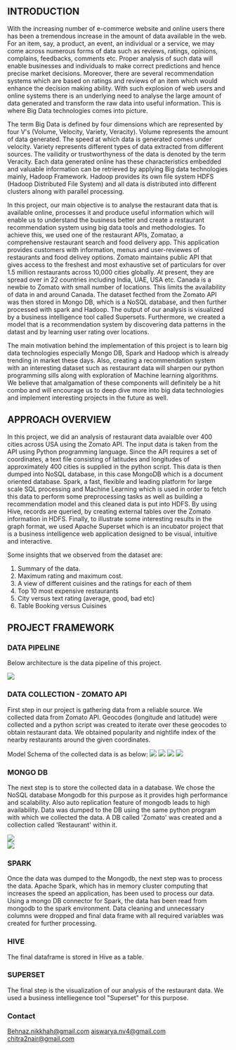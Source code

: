 
## INTRODUCTION

With the increasing number of e-commerce website and online users there has been a tremendous increase in the amount of data available in the web. For an item, say, a product, an event, an individual or a service, we may come across numerous forms of data such as reviews, ratings, opinions, complains, feedbacks, comments etc. Proper analysis of such data will enable businesses and individuals to make correct predictions and hence precise market decisions. Moreover, there are several recommendation systems which are based on ratings and reviews of an item which would enhance the decision making ability. With such explosion of web users and online systems there is an underlying need to analyse the large amount of data generated and transform the raw data into useful information. This is where Big Data technologies comes into picture.

The term Big Data is defined by four dimensions which are represented by four V's (Volume, Velocity, Variety, Veracity). Volume represents the amount of data generated. The speed at which data is generated comes under velocity. Variety represents different types of data extracted from different sources. The vailidity or trustworthyness of the data is denoted by the term Veracity. Each data generated online has these characteristics embedded and valuable information can be retrieved by applying Big data technologies mainly, Hadoop Framework. Hadoop provides its own file system HDFS (Hadoop Distributed File System) and all data is distributed into different clusters alnong with parallel processing.

In this project, our main objective is to analyse the restaurant data that is available online, processes it and produce useful information which will enable us to understand the business better and create a restaurant recommendation system using big data tools and methodologies. To achieve this, we used one of the restaurant APIs, Zomatao, a comprehensive restaurant search and food delivery app. This application provides customers with information, menus and user-reviewes of restaurants and food delivey options. Zomato maintains public API that gives access to the freshest and most exhaustive set of particulars for over 1.5 million restaurants across 10,000 cities globally. At present, they are spread over in 22 countries including India, UAE, USA etc. Canada is a newbie to Zomato with small number of locations. This limits the availability of data in and around Canada. The dataset fecthed from the Zomato API was then stored in Mongo DB, which is a NoSQL database, and then further processed with spark and Hadoop. The output of our analysis is visualized by a business intelligence tool called Supersets. Furthermore, we created a model that is a recommendation system by discovering data patterns in the datast and by learning user rating over locations.

The main motivation behind the implementation of this project is to learn big data technologies especially Mongo DB, Spark and Hadoop which is already trending in market these days. Also, creating a recommendation system with an interesting dataset such as restaurant data will sharpen our python programming sills along with exploration of Machine learning algorithms. We believe that amalgamation of these components will definitely be a hit combo and will encourage us to deep dive more into big data technologies and implement interesting projects in the future as well.

## APPROACH OVERVIEW

In this project, we did an analysis of restaurant data avaialble over 400 cities across USA using the Zomato API. The input data is taken from the API using Python programming language. Since the API requires a set of coordinates, a text file consisting of latitudes and    longitudes of approximately 400 cities is supplied in the python script. This data is then dumped into NoSQL database, in this case MongoDB which is a document oriented database. Spark, a fast, flexible and leading platform for large scale SQL processing and Machine Learning which is used in order to fetch this data to perform some preprocessing tasks as well as building a recommendation model and this cleaned data is put into HDFS. By using Hive, records are queried, by creating external tables over the Zomato information in HDFS. Finally, to illustrate some interesting results in the graph format, we used Apache Superset which is an incubator project that is a business intelligence web    application designed to be visual, intuitive and interactive. 

Some insights that we observed from the dataset are: 
 
1. Summary of the data.
2. Maximum rating and maximum cost. 
3. A view of different cuisines and the ratings for each of them
4. Top 10 most expensive restaurants
5. City versus text rating (average, good, bad etc)
6. Table Booking versus Cuisines

## PROJECT FRAMEWORK

### DATA PIPELINE

Below architecture is the data pipeline of this project.


 ![](images/pipeline.PNG)
### DATA COLLECTION - ZOMATO API

First step in our project is gathering data from a reliable source. We collected data from Zomato API. Geocodes (longitude and latitude) were collected and a python script was created to iterate over these geocodes to obtain restaurant data. We obtained popularity and nightlife index of the nearby restaurants around the given coordinates.

Model Schema of the collected data is as below:
 ![](images/schema1.PNG)
 ![](images/schema2.PNG)
 ![](images/schema3.PNG)
 ![](images/schema4.PNG)
### MONGO DB

The next step is to store the collected data in a database. We chose the NoSQL database Mongodb for this purpose as it provides high performance and scalability. Also auto replication feature of mongodb leads to high availability. Data was dumped to the DB using the same python program with which we collected the data. A DB called 'Zomato' was created and a collection called 'Restaurant' within it. 

 ![](images/Screenshot302.png)   
 ![](images/Screenshot304.png)

### SPARK

Once the data was dumped to the Mongodb, the next step was to process the data. Apache Spark, which has in memory cluster computing that increases the speed an application, has been used to process our data. Using a mongo DB connector for Spark, the data has been read from mongodb to the spark environment. Data cleaning and unnecessary columns were dropped and final data frame with all required variables was created for further processing.

### HIVE

The final dataframe is stored in Hive as a table.

### SUPERSET

The final step is the visualization of our analysis of the restaurant data. We used a business intelliegence tool "Superset" for this purpose.   

### Contact

Behnaz.nikkhah@gmail.com
aiswarya.nv4@gmail.com
chitra2nair@gmail.com

